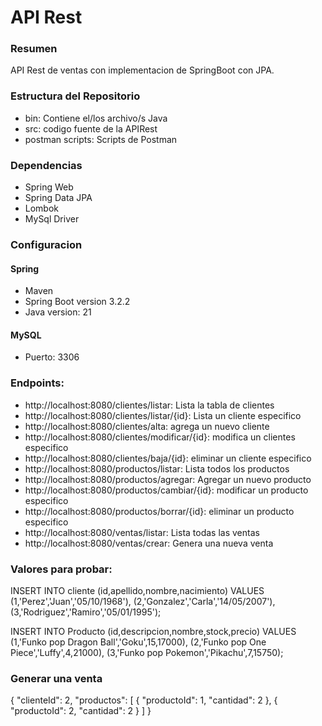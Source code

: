 # API Rest

### Resumen
API Rest de ventas con implementacion de SpringBoot con JPA.

### Estructura del Repositorio

- bin: Contiene el/los archivo/s Java
- src: codigo fuente de la APIRest
- postman scripts: Scripts de Postman


### Dependencias
- Spring Web
- Spring Data JPA
- Lombok
- MySql Driver

### Configuracion
#### Spring
- Maven
- Spring Boot version 3.2.2
- Java version: 21

#### MySQL
- Puerto: 3306


### Endpoints:
- http://localhost:8080/clientes/listar: Lista la tabla de clientes
- http://localhost:8080/clientes/listar/{id}: Lista un cliente especifico
- http://localhost:8080/clientes/alta: agrega un nuevo cliente
- http://localhost:8080/clientes/modificar/{id}: modifica un clientes especifico
- http://localhost:8080/clientes/baja/{id}: eliminar un cliente especifico
- http://localhost:8080/productos/listar: Lista todos los productos
- http://localhost:8080/productos/agregar: Agregar un nuevo producto
- http://localhost:8080/productos/cambiar/{id}: modificar un producto especifico
- http://localhost:8080/productos/borrar/{id}: eliminar un producto especifico
- http://localhost:8080/ventas/listar: Lista todas las ventas
- http://localhost:8080/ventas/crear: Genera una nueva venta

### Valores para probar:

INSERT INTO cliente (id,apellido,nombre,nacimiento)
VALUES
(1,'Perez','Juan','05/10/1968'),
(2,'Gonzalez','Carla','14/05/2007'),
(3,'Rodriguez','Ramiro','05/01/1995');

INSERT INTO Producto (id,descripcion,nombre,stock,precio)
VALUES
(1,'Funko pop Dragon Ball','Goku',15,17000),
(2,'Funko pop One Piece','Luffy',4,21000),
(3,'Funko pop Pokemon','Pikachu',7,15750);

### Generar una venta
{
  "clienteId": 2,
  "productos": [
    {
      "productoId": 1,
      "cantidad": 2
    },
    {
      "productoId": 2,
      "cantidad": 2
    }
  ]
}
